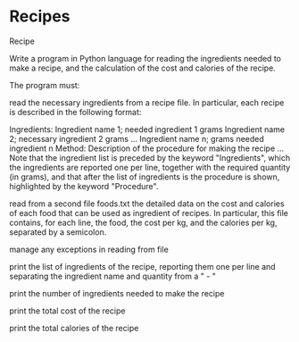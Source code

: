 # Recipes
 Recipe

Write a program in Python language for reading the ingredients needed to make a recipe, and the calculation of the cost and calories of the recipe.

The program must:

read the necessary ingredients from a recipe file. In particular, each recipe is described in the following format:

Ingredients:
Ingredient name 1; needed ingredient 1 grams
Ingredient name 2; necessary ingredient 2 grams
...
Ingredient name n; grams needed ingredient n
Method:
Description of the procedure for making the recipe
...
Note that the ingredient list is preceded by the keyword "Ingredients", which the ingredients are reported one per line, together with the required quantity (in grams), and that after the list of ingredients is the procedure is shown, highlighted by the keyword "Procedure".

read from a second file foods.txt the detailed data on the cost and calories of each food that can be used as ingredient of recipes. In particular, this file contains, for each line, the food, the cost per kg, and the calories per kg, separated by a semicolon.

manage any exceptions in reading from file

print the list of ingredients of the recipe, reporting them one per line and separating the ingredient name and quantity from a " - "

print the number of ingredients needed to make the recipe

print the total cost of the recipe

print the total calories of the recipe